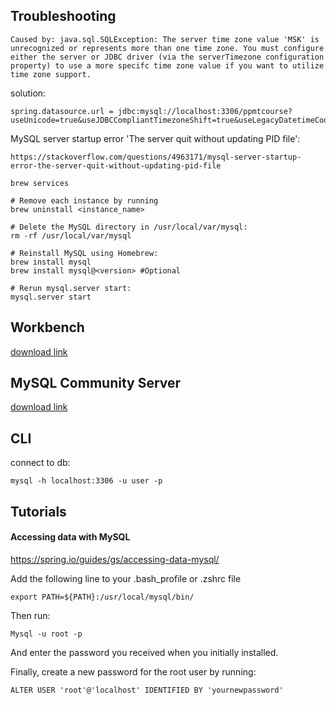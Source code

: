 ## Troubleshooting
```
Caused by: java.sql.SQLException: The server time zone value 'MSK' is unrecognized or represents more than one time zone. You must configure either the server or JDBC driver (via the serverTimezone configuration property) to use a more specifc time zone value if you want to utilize time zone support.
```
solution:
```
spring.datasource.url = jdbc:mysql://localhost:3306/ppmtcourse?useUnicode=true&useJDBCCompliantTimezoneShift=true&useLegacyDatetimeCode=false&serverTimezone=UTC
```
MySQL server startup error 'The server quit without updating PID file':
```
https://stackoverflow.com/questions/4963171/mysql-server-startup-error-the-server-quit-without-updating-pid-file
```
```
brew services

# Remove each instance by running
brew uninstall <instance_name>

# Delete the MySQL directory in /usr/local/var/mysql:
rm -rf /usr/local/var/mysql

# Reinstall MySQL using Homebrew:
brew install mysql
brew install mysql@<version> #Optional

# Rerun mysql.server start:
mysql.server start
```
## Workbench
[download link](https://dev.mysql.com/downloads/workbench/)

## MySQL Community Server
[download link](https://dev.mysql.com/downloads/mysql/)

## CLI 
connect to db:
```
mysql -h localhost:3306 -u user -p
```

## Tutorials
#### Accessing data with MySQL
https://spring.io/guides/gs/accessing-data-mysql/

Add the following line to your .bash_profile or .zshrc file
```
export PATH=${PATH}:/usr/local/mysql/bin/ 
```
Then run:
```
Mysql -u root -p 
```
And enter the password you received when you initially installed.

Finally, create a new password for the root user by running:
```
ALTER USER 'root'@'localhost' IDENTIFIED BY 'yournewpassword' 
```
